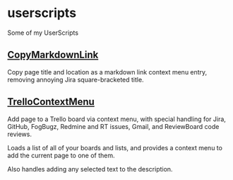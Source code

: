 # userscripts
Some of my UserScripts

## [CopyMarkdownLink](https://raw.githubusercontent.com/jantman/userscripts/master/CopyMarkdownLink.user.js)

Copy page title and location as a markdown link context menu entry, removing annoying Jira square-bracketed title.

## [TrelloContextMenu](https://raw.githubusercontent.com/jantman/userscripts/master/TrelloContextMenu.user.js)

Add page to a Trello board via context menu, with special handling for Jira, GitHub, FogBugz, Redmine and RT issues, Gmail, and ReviewBoard code reviews.

Loads a list of all of your boards and lists, and provides a context menu to add the current page to one of them.

Also handles adding any selected text to the description.
